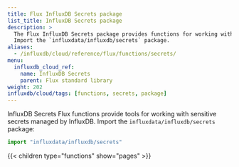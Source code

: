 ```yaml
---
title: Flux InfluxDB Secrets package
list_title: InfluxDB Secrets package
description: >
  The Flux InfluxDB Secrets package provides functions for working with sensitive secrets managed by InfluxDB.
  Import the `influxdata/influxdb/secrets` package.
aliases:
  - /influxdb/cloud/reference/flux/functions/secrets/
menu:
  influxdb_cloud_ref:
    name: InfluxDB Secrets
    parent: Flux standard library
weight: 202
influxdb/cloud/tags: [functions, secrets, package]
---
```


InfluxDB Secrets Flux functions provide tools for working with sensitive secrets managed by InfluxDB.
Import the `influxdata/influxdb/secrets` package:

```js
import "influxdata/influxdb/secrets"
```

{{< children type="functions" show="pages" >}}
